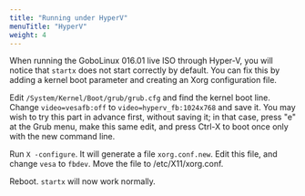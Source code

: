 ```yaml
---
title: "Running under HyperV"
menuTitle: "HyperV"
weight: 4
---
```


When running the GoboLinux 016.01 live ISO through Hyper-V, you will
notice that `startx` does not start correctly by default. You can fix
this by adding a kernel boot parameter and creating an Xorg
configuration file.

Edit `/System/Kernel/Boot/grub/grub.cfg` and find the kernel boot line.
Change `video=vesafb:off` to `video=hyperv_fb:1024x768` and save it. You
may wish to try this part in advance first, without saving it; in that
case, press "e" at the Grub menu, make this same edit, and press Ctrl-X
to boot once only with the new command line.

Run `X -configure`. It will generate a file `xorg.conf.new`. Edit this
file, and change `vesa` to `fbdev`. Move the file to /etc/X11/xorg.conf.

Reboot. `startx` will now work normally.

